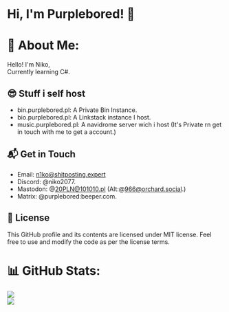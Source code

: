 # Hi, I'm Purplebored! 👋
# 💫 About Me:
Hello! I'm Niko,<br>Currently learning C#.<br>


## 😎 Stuff i self host
- bin.purplebored.pl: A Private Bin Instance.
- bio.purplebored.pl: A Linkstack instance I host.
- music.purplebored.pl: A navidrome server wich i host (It's Private rn get in touch with me to get a account.)

## 📬 Get in Touch

- Email: n1ko@shitposting.expert
- Discord: @niko2077.
- Mastodon: @20PLN@101010.pl (Alt:@966@orchard.social.)
- Matrix: @purplebored:beeper.com.
## 📝 License

This GitHub profile and its contents are licensed under MIT license. Feel free to use and modify the code as per the license terms.

# 📊 GitHub Stats:
![](https://github-readme-stats.vercel.app/api?username=PurpleBored&theme=radical&hide_border=true&include_all_commits=true&count_private=true)<br/>
![](https://github-readme-stats.vercel.app/api/top-langs/?username=PurpleBored&theme=radical&hide_border=true&include_all_commits=true&count_private=true&layout=compact)
